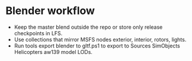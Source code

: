 # Blender workflow

- Keep the master blend outside the repo or store only release checkpoints in LFS.
- Use collections that mirror MSFS nodes exterior, interior, rotors, lights.
- Run tools export blender to gltf.ps1 to export to Sources SimObjects Helicopters aw139 model LODs.
